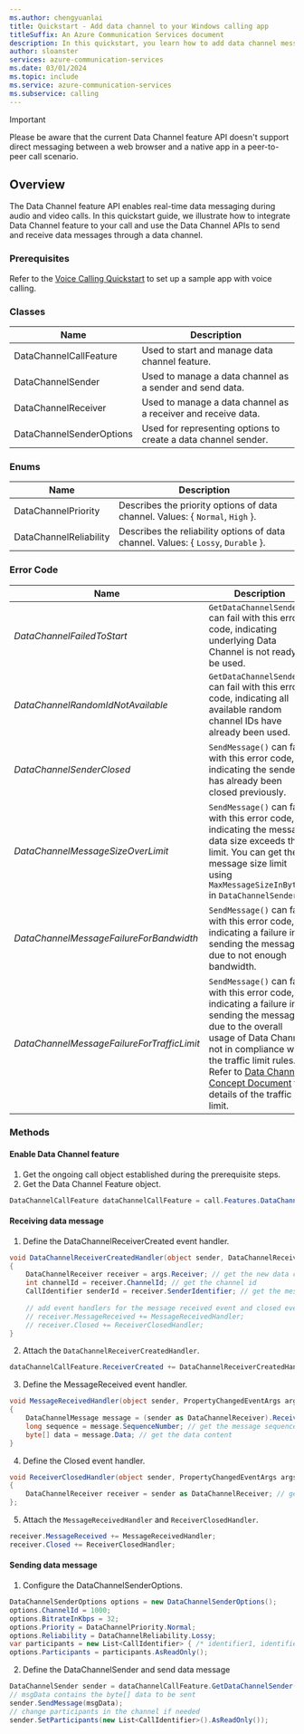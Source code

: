 ```yaml
---
ms.author: chengyuanlai
title: Quickstart - Add data channel to your Windows calling app
titleSuffix: An Azure Communication Services document
description: In this quickstart, you learn how to add data channel messaging to your existing Windows calling app using Azure Communication Services.
author: sloanster
services: azure-communication-services
ms.date: 03/01/2024
ms.topic: include
ms.service: azure-communication-services
ms.subservice: calling
---
```


>[!IMPORTANT]
> Please be aware that the current Data Channel feature API doesn't support direct messaging between a web browser and a native app in a peer-to-peer call scenario.

## Overview
The Data Channel feature API enables real-time data messaging during audio and video calls. In this quickstart guide, we illustrate how to integrate Data Channel feature to your call and use the Data Channel APIs to send and receive data messages through a data channel.
### Prerequisites
Refer to the [Voice Calling Quickstart](../../getting-started-with-calling.md?pivots=platform-windows) to set up a sample app with voice calling.
### Classes
| Name | Description |
| - | - | 
| DataChannelCallFeature | Used to start and manage data channel feature. | 
| DataChannelSender | Used to manage a data channel as a sender and send data. | 
| DataChannelReceiver | Used to manage a data channel as a receiver and receive data. |
| DataChannelSenderOptions | Used for representing options to create a data channel sender. |
### Enums
| Name | Description |  
| - | - | 
| DataChannelPriority | Describes the priority options of data channel. Values: { `Normal`, `High` }. | 
| DataChannelReliability | Describes the reliability options of data channel. Values: { `Lossy`, `Durable` }. |
### Error Code
| Name | Description |  
| - | - | 
| _DataChannelFailedToStart_ | `GetDataChannelSender()` can fail with this error code, indicating underlying Data Channel is not ready to be used. | 
| _DataChannelRandomIdNotAvailable_ | `GetDataChannelSender()` can fail with this error code, indicating all available random channel IDs have already been used. | 
| _DataChannelSenderClosed_ | `SendMessage()` can fail with this error code, indicating the sender has already been closed previously. |
| _DataChannelMessageSizeOverLimit_ | `SendMessage()` can fail with this error code, indicating the message data size exceeds the limit. You can get the message size limit using `MaxMessageSizeInBytes` in `DataChannelSender`. |
| _DataChannelMessageFailureForBandwidth_ | `SendMessage()` can fail with this error code, indicating a failure in sending the message due to not enough bandwidth. | 
| _DataChannelMessageFailureForTrafficLimit_ | `SendMessage()` can fail with this error code, indicating a failure in sending the message due to the overall usage of Data Channel not in compliance with the traffic limit rules. Refer to [Data Channel Concept Document](../../../../concepts/voice-video-calling/data-channel.md) for details of the traffic limit. |
### Methods
#### Enable Data Channel feature

1. Get the ongoing call object established during the prerequisite steps.
2. Get the Data Channel Feature object.
```csharp
DataChannelCallFeature dataChannelCallFeature = call.Features.DataChannel;
```
#### Receiving data message
1. Define the DataChannelReceiverCreated event handler.
```csharp
void DataChannelReceiverCreatedHandler(object sender, DataChannelReceiverCreatedEventArgs args) 
{
    DataChannelReceiver receiver = args.Receiver; // get the new data channel receiver
    int channelId = receiver.ChannelId; // get the channel id
    CallIdentifier senderId = receiver.SenderIdentifier; // get the message sender id
    
    // add event handlers for the message received event and closed event from this receiver
    // receiver.MessageReceived += MessageReceivedHandler;
    // receiver.Closed += ReceiverClosedHandler;
}
```
2. Attach the `DataChannelReceiverCreatedHandler`.
```csharp
dataChannelCallFeature.ReceiverCreated += DataChannelReceiverCreatedHandler;
 ```
3. Define the MessageReceived event handler.
```csharp
void MessageReceivedHandler(object sender, PropertyChangedEventArgs args) 
{
    DataChannelMessage message = (sender as DataChannelReceiver).ReceiveMessage(); // read the data message from the receiver
    long sequence = message.SequenceNumber; // get the message sequence number
    byte[] data = message.Data; // get the data content
}
```
4. Define the Closed event handler.
```csharp
void ReceiverClosedHandler(object sender, PropertyChangedEventArgs args) 
{
    DataChannelReceiver receiver = sender as DataChannelReceiver; // get the data channel receiver to be closed
};
```
5. Attach the `MessageReceivedHandler` and `ReceiverClosedHandler`.
```csharp
receiver.MessageReceived += MessageReceivedHandler;
receiver.Closed += ReceiverClosedHandler;
```
#### Sending data message
1. Configure the DataChannelSenderOptions.
```csharp
DataChannelSenderOptions options = new DataChannelSenderOptions();
options.ChannelId = 1000;
options.BitrateInKbps = 32;
options.Priority = DataChannelPriority.Normal;
options.Reliability = DataChannelReliability.Lossy;
var participants = new List<CallIdentifier> { /* identifier1, identifier2, ... */ };
options.Participants = participants.AsReadOnly();
```
2. Define the DataChannelSender and send data message
```csharp
DataChannelSender sender = dataChannelCallFeature.GetDataChannelSender(options);
// msgData contains the byte[] data to be sent
sender.SendMessage(msgData);
// change participants in the channel if needed
sender.SetParticipants(new List<CallIdentifier>().AsReadOnly()); 
```
